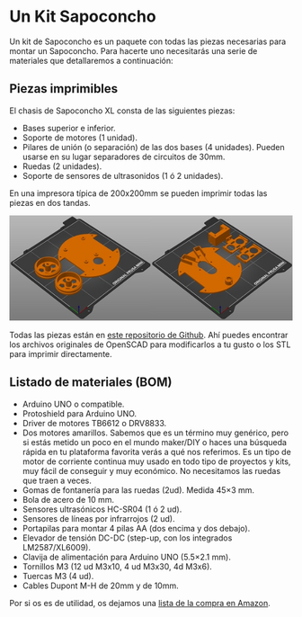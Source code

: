 # Un Kit Sapoconcho

Un kit de Sapoconcho es un paquete con todas las piezas necesarias para montar un Sapoconcho. Para hacerte uno necesitarás una serie de materiales que detallaremos a continuación:


## Piezas imprimibles
El chasis de Sapoconcho XL consta de las siguientes piezas:

- Bases superior e inferior.
- Soporte de motores (1 unidad).
- Pilares de unión (o separación) de las dos bases (4 unidades). Pueden usarse en su lugar separadores de circuitos de 30mm.
- Ruedas (2 unidades).
- Soporte de sensores de ultrasonidos (1 ó 2 unidades).

En una impresora típica de 200x200mm se pueden imprimir todas las piezas en dos tandas.

![Impresion3D](assets/prusa_sapoconcho.jpg)

Todas las piezas están en [este repositorio de Github](https://github.com/brico-labs/sapoconcho/tree/main/3d_models). Ahí puedes encontrar los archivos originales de OpenSCAD para modificarlos a tu gusto o los STL para imprimir directamente.

## Listado de materiales (BOM)

- Arduino UNO o compatible.
- Protoshield para Arduino UNO.
- Driver de motores TB6612 o DRV8833.
- Dos motores amarillos. Sabemos que es un término muy genérico, pero si estás metido un poco en el mundo maker/DIY o haces una búsqueda rápida en tu plataforma favorita verás a qué nos referimos. Es un tipo de motor de corriente continua muy usado en todo tipo de proyectos y kits, muy fácil de conseguir y muy económico. No necesitamos las ruedas que traen a veces.
- Gomas de fontanería para las ruedas (2ud). Medida 45×3 mm.
- Bola de acero de 10 mm.
- Sensores ultrasónicos HC-SR04 (1 ó 2 ud).
- Sensores de líneas por infrarrojos (2 ud).
- Portapilas para montar 4 pilas AA (dos encima y dos debajo).
- Elevador de tensión DC-DC (step-up, con los integrados LM2587/XL6009).
- Clavija de alimentación para Arduino UNO (5.5×2.1 mm).
- Tornillos M3 (12 ud M3x10, 4 ud M3x30, 4d M3x6).
- Tuercas M3 (4 ud).
- Cables Dupont M-H de 20mm y de 10mm.

Por si os es de utilidad, os dejamos una [lista de la compra en Amazon](https://www.amazon.es/hz/wishlist/ls/9FKST3X6WCM?viewType=list).

